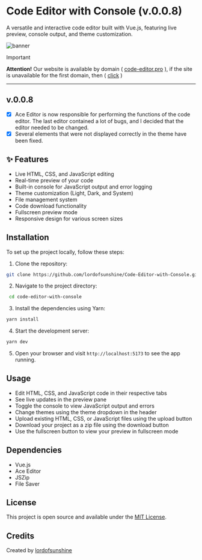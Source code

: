 # Code Editor with Console (v.0.0.8)

A versatile and interactive code editor built with Vue.js, featuring live preview, console output, and theme customization.

<img alt="banner" src="https://cdn.glitch.global/e725dc7b-5566-4a26-a476-5a37c9e852fe/banner.jpg?v=1729436724009">

> [!IMPORTANT]
> **Attention!** Our website is available by domain ( [code-editor.pro](https://code-editor.pro/) ), if the site is unavailable for the first domain, then ( [click](https://code-editor-with-console.vercel.app) )

<hr>

## v.0.0.8
- [x] Ace Editor is now responsible for performing the functions of the code editor. The last editor contained a lot of bugs, and I decided that the editor needed to be changed.
- [x] Several elements that were not displayed correctly in the theme have been fixed.

## ✨ Features

- Live HTML, CSS, and JavaScript editing
- Real-time preview of your code
- Built-in console for JavaScript output and error logging
- Theme customization (Light, Dark, and System)
- File management system
- Code download functionality
- Fullscreen preview mode
- Responsive design for various screen sizes

## Installation

To set up the project locally, follow these steps:

1. Clone the repository:
```bash
git clone https://github.com/lordofsunshine/Code-Editor-with-Console.git
```
2. Navigate to the project directory:
```bash
 cd code-editor-with-console
```
3. Install the dependencies using Yarn:
```bash
yarn install
```
4. Start the development server:
```bash
yarn dev
```
5. Open your browser and visit `http://localhost:5173` to see the app running.
## Usage

- Edit HTML, CSS, and JavaScript code in their respective tabs
- See live updates in the preview pane
- Toggle the console to view JavaScript output and errors
- Change themes using the theme dropdown in the header
- Upload existing HTML, CSS, or JavaScript files using the upload button
- Download your project as a zip file using the download button
- Use the fullscreen button to view your preview in fullscreen mode

## Dependencies

- Vue.js
- Ace Editor
- JSZip
- File Saver

## License

This project is open source and available under the [MIT License](https://github.com/lordofsunshine/Code-Editor-with-Console/blob/main/LICENSE).

## Credits

Created by [lordofsunshine](https://github.com/lordofsunshine)
